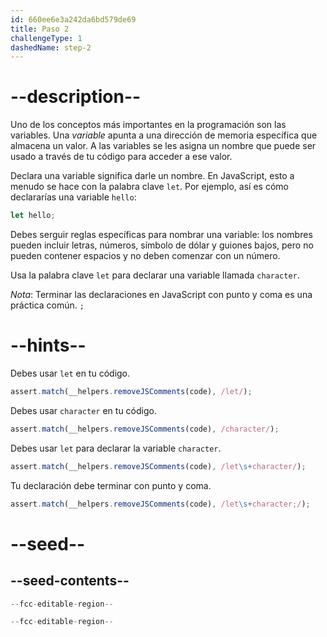 ```yaml
---
id: 660ee6e3a242da6bd579de69
title: Paso 2
challengeType: 1
dashedName: step-2
---
```


# --description--

Uno de los conceptos más importantes en la programación son las variables. Una <dfn>variable </dfn> apunta a una dirección de memoria específica que almacena un valor. A las variables se les asigna un nombre que puede ser usado a través de tu código para acceder a ese valor.

Declara una variable significa darle un nombre. En JavaScript, esto a menudo se hace con la palabra clave `let`. Por ejemplo, así es cómo declararías una variable `hello`:

```js
let hello;
```

Debes serguir reglas específicas para nombrar una variable: los nombres pueden incluir letras, números, símbolo de dólar y guiones bajos, pero no pueden contener espacios y no deben comenzar con un número.

Usa la palabra clave `let` para declarar una variable llamada `character`.

_Nota_: Terminar las declaraciones en JavaScript con punto y coma es una práctica común. `;`

# --hints--

Debes usar `let` en tu código.

```js
assert.match(__helpers.removeJSComments(code), /let/);
```

Debes usar `character` en tu código.

```js
assert.match(__helpers.removeJSComments(code), /character/);
```

Debes usar `let` para declarar la variable `character`.

```js
assert.match(__helpers.removeJSComments(code), /let\s+character/);
```

Tu declaración debe terminar con punto y coma.

```js
assert.match(__helpers.removeJSComments(code), /let\s+character;/);
```

# --seed--

## --seed-contents--

```js
--fcc-editable-region--

--fcc-editable-region--
```

